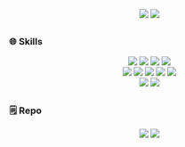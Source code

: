 <div align="center">
  <img src="https://github-readme-stats.vercel.app/api?username=junkyeom&show_icons=true&theme=rose&icons=true" />
  <img src="https://github-readme-stats.vercel.app/api/top-langs/?username=junkyeom&layout=compact&theme=rose&icons=true" />
</div>

<h2 align=center></h2>

<!-- ### 🔗 Link
<div align=center>
  <a href="https://puppypawperson.tistory.com" target="_blank"><img src="https://img.shields.io/badge/tistory-000000?style=for-the-badge&logo=semanticweb&logoColor=white"></a>
  <a href="https://velog.io/@junkyeom0203/posts" target="_blank"><img src="https://img.shields.io/badge/velog-20C997?style=for-the-badge&logo=semanticweb&logoColor=white"></a>
</div> -->

### 🌐 Skills
<div align="center">
  <img src="https://img.shields.io/badge/HTML5-E34F26?style=for-the-badge&logo=html5&logoColor=white">
  <img src="https://img.shields.io/badge/CSS-1572B6?&style=for-the-badge&logo=css3&logoColor=white">
  <img src="https://img.shields.io/badge/javascript-F7DF1E?style=for-the-badge&logo=javascript&logoColor=black"> 
  <img src="https://img.shields.io/badge/jQuery-0769AD?style=for-the-badge&logo=jquery&logoColor=white">
  <br>
  <img src="https://img.shields.io/badge/react-61DAFB?style=for-the-badge&logo=react&logoColor=black">
  <img src="https://img.shields.io/badge/Redux-593D88?style=for-the-badge&logo=redux&logoColor=white">
  <img src="https://img.shields.io/badge/-React%20Query-FF4154?style=for-the-badge&logo=react%20query&logoColor=white">
  <img src="https://img.shields.io/badge/Next.js-000?logo=nextdotjs&logoColor=fff&style=for-the-badge">
  <img src="https://img.shields.io/badge/styled--components-DB7093?style=for-the-badge&logo=styled-components&logoColor=white">
  <br>
  <img src="https://img.shields.io/badge/MongoDB-4EA94B?style=for-the-badge&logo=mongodb&logoColor=white">
  <img src="https://img.shields.io/badge/Python-3776AB?style=for-the-badge&logo=python&logoColor=white">
</div>

<h2 align=center></h2>

### 🗒️ Repo

<div align="center">
  <span>
    <a href="https://github.com/junkyeom/rothem-counseling"><img src="https://github-readme-stats.vercel.app/api/pin/?username=junkyeom&repo=rothem-counseling&theme=rose"/></a>
    <a href="https://github.com/junkyeom/Goodiary"><img src="https://github-readme-stats.vercel.app/api/pin/?username=junkyeom&repo=goodiary&theme=rose"/></a>
  </span>
</div>

